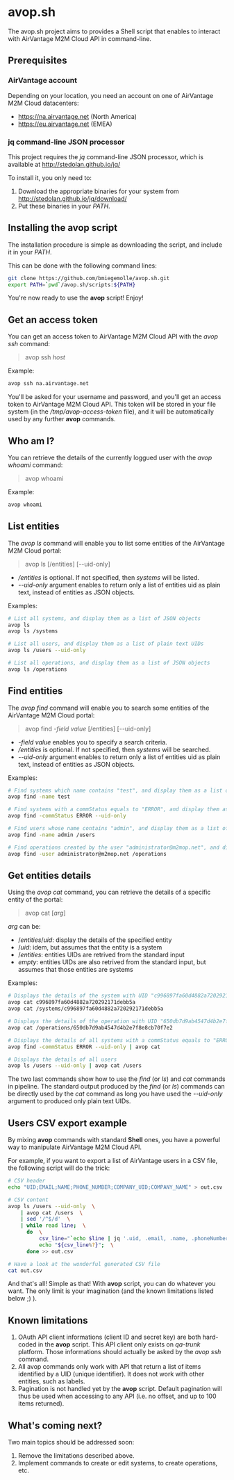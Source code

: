avop.sh
=======

The avop.sh project aims to provides a Shell script that enables to interact with AirVantage M2M Cloud API in command-line.

Prerequisites
-------------

### AirVantage account

Depending on your location, you need an account on one of AirVantage M2M Cloud datacenters:
* https://na.airvantage.net (North America)
* https://eu.airvantage.net (EMEA)

### jq command-line JSON processor

This project requires the  *jq* command-line JSON processor, which is available at http://stedolan.github.io/jq/

To install it, you only need to:

1. Download the appropriate binaries for your system from http://stedolan.github.io/jq/download/
2. Put these binaries in your *PATH*.

Installing the **avop** script
------------------------------

The installation procedure is simple as downloading the script, and include it in your *PATH*.

This can be done with the following command lines:

``` sh
git clone https://github.com/bmiegemolle/avop.sh.git
export PATH=`pwd`/avop.sh/scripts:${PATH}
```
You're now ready to use the **avop** script! Enjoy!    

Get an access token
-------------------

You can get an access token to AirVantage M2M Cloud API with the _avop ssh_ command:

> avop ssh _host_

Example:
``` sh
avop ssh na.airvantage.net
```

You'll be asked for your username and password, and you'll get an access token to AirVantage M2M Cloud API. This token will be stored in your file system (in the _/tmp/avop-access-token_ file), and it will be automatically used by any further **avop** commands.

Who am I?
---------

You can retrieve the details of the currently loggued user with the _avop whoami_ command:

> avop whoami

Example:
``` sh
avop whoami
```

List entities
-------------

The _avop ls_ command will enable you to list some entities of the AirVantage M2M Cloud portal:

> avop ls [/entities] [--uid-only]

* _/entities_ is optional. If not specified, then _systems_ will be listed.
* _--uid-only_ argument enables to return only a list of entities uid as plain text, instead of entities as JSON objects.

Examples:
``` sh
# List all systems, and display them as a list of JSON objects
avop ls
avop ls /systems

# List all users, and display them as a list of plain text UIDs
avop ls /users --uid-only

# List all operations, and display them as a list of JSON objects
avop ls /operations
```

Find entities
-------------

The _avop find_ command will enable you to search some entities of the AirVantage M2M Cloud portal:

> avop find _-field_ _value_ [/entities] [--uid-only]

* _-field value_ enables you to specify a search criteria.
* _/entities_ is optional. If not specified, then _systems_ will be searched.
* _--uid-only_ argument enables to return only a list of entities uid as plain text, instead of entities as JSON objects.

Examples:
``` sh
# Find systems which name contains "test", and display them as a list of JSON objects
avop find -name test

# Find systems with a commStatus equals to "ERROR", and display them as a list of plain text UIDs
avop find -commStatus ERROR --uid-only

# Find users whose name contains "admin", and display them as a list of JSON objects
avop find -name admin /users

# Find operations created by the user "administrator@m2mop.net", and display them as a list of JSON objects
avop find -user administrator@m2mop.net /operations
```

Get entities details
--------------------

Using the _avop cat_ command, you can retrieve the details of a specific entity of the portal:

> avop cat [_arg_]

_arg_ can be:
* /_entities_/_uid_: display the details of the specified entity
* /_uid_: idem, but assumes that the entity is a system
* /_entities_: entities UIDs are retrived from the standard input
* *empty*: entities UIDs are also retrived from the standard input, but assumes that those entities are systems

Examples:
``` sh
# Displays the details of the system with UID "c996897fa60d4882a720292171debb5a"
avop cat c996897fa60d4882a720292171debb5a
avop cat /systems/c996897fa60d4882a720292171debb5a

# Displays the details of the operation with UID "650db7d9ab4547d4b2e7f8e8cb70f7e2"
avop cat /operations/650db7d9ab4547d4b2e7f8e8cb70f7e2

# Displays the details of all systems with a commStatus equals to "ERROR"
avop find -commStatus ERROR --uid-only | avop cat

# Displays the details of all users
avop ls /users --uid-only | avop cat /users
```

The two last commands show how to use the _find_ (or _ls_) and _cat_ commands in pipeline. The standard output produced by the _find_ (or _ls_) commands can be directly used by the _cat_ command as long you have used the _--uid-only_ argument to produced only plain text UIDs.

Users CSV export example
------------------------

By mixing **avop** commands with standard **Shell** ones, you have a powerful way to manipulate AirVantage M2M Cloud API.

For example, if you want to export a list of AirVantage users in a CSV file, the following script will do the trick:
``` sh
# CSV header
echo "UID;EMAIL;NAME;PHONE_NUMBER;COMPANY_UID;COMPANY_NAME" > out.csv

# CSV content
avop ls /users --uid-only  \
    | avop cat /users  \
    | sed '/^$/d'  \
    | while read line;  \
      do  \
          csv_line="`echo $line | jq '.uid, .email, .name, .phoneNumber, .company.uid, .company.name' | tr '\n' ';'`";  \
          echo "${csv_line%?}";  \
      done >> out.csv

# Have a look at the wonderful generated CSV file
cat out.csv
```

And that's all! Simple as that! With **avop** script, you can do whatever you want. The only limit is your imagination (and the known limitations listed below  ;) ).

Known limitations
-----------------

1. OAuth API client informations (client ID and secret key) are both hard-coded in the **avop** script. This API client only exists on _qa-trunk_ platform. Those informations should actually be asked by the _avop ssh_ command.
2. All avop commands only work with API that return a list of items identified by a UID (unique identifier). It does not work with other entities, such as labels.
3. Pagination is not handled yet by the **avop** script. Default pagination will thus be used when accessing to any API (i.e. no offset, and up to 100 items returned).

What's coming next?
-------------------

Two main topics should be addressed soon:

1. Remove the limitations described above.
2. Implement commands to create or edit systems, to create operations, etc.

